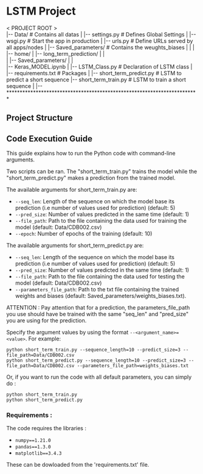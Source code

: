 # LSTM Project

< PROJECT ROOT >   
		|-- Data/                               # Contains all datas 
		|    |-- settings.py                    # Defines Global Settings
		|    |-- wsgi.py                        # Start the app in production
		|    |-- urls.py                        # Define URLs served by all apps/nodes
		|
		|-- Saved_parameters/					# Contains the weughts_biases
		|    |
		|    |-- home/
		|
		|-- long_term_prediction/
		|         |			
		|         |-- Saved_parameters/ 
		|
		|         
        |-- Keras_MODEL.ipynb
		|
		|-- LSTM_Class.py						 # Declaration of LSTM class
		|
		|-- requirements.txt                     # Packages
		|
		|-- short_term_predict.py                # LSTM to predict a short sequence
		|-- short_term_train.py                  # LSTM to train a short sequence
		|
		|-- ************************************************************************


## Project Structure


## Code Execution Guide

This guide explains how to run the Python code with command-line arguments.

Two scripts can be ran. The "short_term_train.py" trains the model while the "short_term_predict.py" makes a prediction from the trained model. 

The available arguments for short_term_train.py are:

- `--seq_len`: Length of the sequence on which the model base its prediction (i.e number of values used for prediction) (default: 5)
- `--pred_size`: Number of values predicted in the same time (default: 1)
- `--file_path`: Path to the file containing the data used for training the model (default: Data/CDB002.csv)
- `--epoch`: Number of epochs of the training (default: 10)


The available arguments for short_term_predict.py are:

- `--seq_len`: Length of the sequence on which the model base its prediction (i.e number of values used for prediction) (default: 5)
- `--pred_size`: Number of values predicted in the same time (default: 1)
- `--file_path`: Path to the file containing the data used for testing the model (default: Data/CDB002.csv)
- `--parameters_file_path`: Path to the txt file containing the trained weights and biases (default: Saved_parameters/weights_biases.txt).

ATTENTION : Pay attention that for a prediction, the parameters_file_path you use should have be trained with the same "seq_len" and "pred_size" you are using for the prediction.

Specify the argument values by using the format `--<argument_name>=<value>`. For example:

	python short_term_train.py --sequence_length=10 --predict_size=3 --file_path=Data/CDB002.csv
	python short_term_predict.py --sequence_length=10 --predict_size=3 --file_path=Data/CDB002.csv --parameters_file_path=weights_biases.txt

Or, if you want to run the code with all default parameters, you can simply do :

	python short_term_train.py 
	python short_term_predict.py


### Requirements : 

The code requires the libraries :

- `numpy==1.21.0`
- `pandas==1.3.0`
- `matplotlib==3.4.3`

These can be dowloaded from the 'requirements.txt' file.
